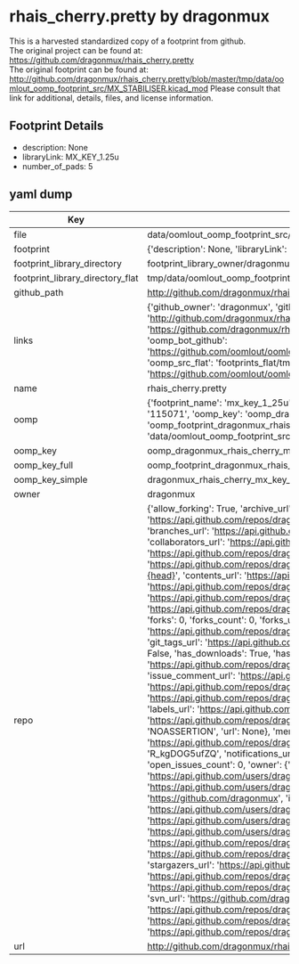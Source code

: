 # rhais_cherry.pretty by dragonmux  
This is a harvested standardized copy of a footprint from github.  
The original project can be found at:  
https://github.com/dragonmux/rhais_cherry.pretty  
The original footprint can be found at:
http://github.com/dragonmux/rhais_cherry.pretty/blob/master/tmp/data/oomlout_oomp_footprint_src/MX_STABILISER.kicad_mod
Please consult that link for additional, details, files, and license information.  
## Footprint Details
* description: None  
* libraryLink: MX_KEY_1.25u  
* number_of_pads: 5  
## yaml dump  
| Key | Value |  
| --- | --- |  
| file | data/oomlout_oomp_footprint_src/rhais_cherry.pretty/MX_KEY_1.25u.kicad_mod |  
| footprint | {'description': None, 'libraryLink': 'MX_KEY_1.25u', 'number_of_pads': 5} |  
| footprint_library_directory | footprint_library_owner/dragonmux_rhais_cherry.pretty |  
| footprint_library_directory_flat | tmp/data/oomlout_oomp_footprint_src/footprints_flat/dragonmux_rhais_cherry_mx_key_1_25u/working |  
| github_path | http://github.com/dragonmux/rhais_cherry.pretty/blob/master/tmp/data/oomlout_oomp_footprint_src/MX_KEY_1.25u.kicad_mod |  
| links | {'github_owner': 'dragonmux', 'github_repo_name': 'rhais_cherry.pretty', 'github_src': 'http://github.com/dragonmux/rhais_cherry.pretty/blob/master/tmp/data/oomlout_oomp_footprint_src/MX_STABILISER.kicad_mod', 'github_src_repo': 'https://github.com/dragonmux/rhais_cherry.pretty', 'oomp_bot': 'tmp/data/oomlout_oomp_footprint_src/footprints/dragonmux_rhais_cherry_mx_key_1_25u/working', 'oomp_bot_github': 'https://github.com/oomlout/oomlout_oomp_footprint_bot/tree/main/tmp/data/oomlout_oomp_footprint_src/footprints/dragonmux_rhais_cherry_mx_key_1_25u/working', 'oomp_src_flat': 'footprints_flat/tmp/data/oomlout_oomp_footprint_src/footprints_flat/dragonmux_rhais_cherry_mx_key_1_25u/working', 'oomp_src_flat_github': 'https://github.com/oomlout/oomlout_oomp_footprint_src/tree/main/tmp/data/oomlout_oomp_footprint_src/footprints_flat/dragonmux_rhais_cherry_mx_key_1_25u/working'} |  
| name | rhais_cherry.pretty |  
| oomp | {'footprint_name': 'mx_key_1_25u', 'library_name': 'rhais_cherry', 'md5': '11507157cd2af6dc3b06c2c47617f003', 'md5_10': '11507157cd', 'md5_5': '11507', 'md5_6': '115071', 'oomp_key': 'oomp_dragonmux_rhais_cherry_mx_key_1_25u', 'oomp_key_extra': 'oomp_footprint_dragonmux_rhais_cherry_mx_key_1_25u', 'oomp_key_full': 'oomp_footprint_dragonmux_rhais_cherry_mx_key_1_25u_115071', 'oomp_key_simple': 'dragonmux_rhais_cherry_mx_key_1_25u', 'original_filename': 'data/oomlout_oomp_footprint_src/rhais_cherry.pretty/MX_KEY_1.25u.kicad_mod', 'owner_name': 'dragonmux'} |  
| oomp_key | oomp_dragonmux_rhais_cherry_mx_key_1_25u |  
| oomp_key_full | oomp_footprint_dragonmux_rhais_cherry_mx_key_1_25u |  
| oomp_key_simple | dragonmux_rhais_cherry_mx_key_1_25u |  
| owner | dragonmux |  
| repo | {'allow_forking': True, 'archive_url': 'https://api.github.com/repos/dragonmux/rhais_cherry.pretty/{archive_format}{/ref}', 'archived': False, 'assignees_url': 'https://api.github.com/repos/dragonmux/rhais_cherry.pretty/assignees{/user}', 'blobs_url': 'https://api.github.com/repos/dragonmux/rhais_cherry.pretty/git/blobs{/sha}', 'branches_url': 'https://api.github.com/repos/dragonmux/rhais_cherry.pretty/branches{/branch}', 'clone_url': 'https://github.com/dragonmux/rhais_cherry.pretty.git', 'collaborators_url': 'https://api.github.com/repos/dragonmux/rhais_cherry.pretty/collaborators{/collaborator}', 'comments_url': 'https://api.github.com/repos/dragonmux/rhais_cherry.pretty/comments{/number}', 'commits_url': 'https://api.github.com/repos/dragonmux/rhais_cherry.pretty/commits{/sha}', 'compare_url': 'https://api.github.com/repos/dragonmux/rhais_cherry.pretty/compare/{base}...{head}', 'contents_url': 'https://api.github.com/repos/dragonmux/rhais_cherry.pretty/contents/{+path}', 'contributors_url': 'https://api.github.com/repos/dragonmux/rhais_cherry.pretty/contributors', 'created_at': '2022-02-24T14:41:28Z', 'default_branch': 'main', 'deployments_url': 'https://api.github.com/repos/dragonmux/rhais_cherry.pretty/deployments', 'description': "DX-MON's Cherry footprints KiCad library", 'disabled': False, 'downloads_url': 'https://api.github.com/repos/dragonmux/rhais_cherry.pretty/downloads', 'events_url': 'https://api.github.com/repos/dragonmux/rhais_cherry.pretty/events', 'fork': False, 'forks': 0, 'forks_count': 0, 'forks_url': 'https://api.github.com/repos/dragonmux/rhais_cherry.pretty/forks', 'full_name': 'dragonmux/rhais_cherry.pretty', 'git_commits_url': 'https://api.github.com/repos/dragonmux/rhais_cherry.pretty/git/commits{/sha}', 'git_refs_url': 'https://api.github.com/repos/dragonmux/rhais_cherry.pretty/git/refs{/sha}', 'git_tags_url': 'https://api.github.com/repos/dragonmux/rhais_cherry.pretty/git/tags{/sha}', 'git_url': 'git://github.com/dragonmux/rhais_cherry.pretty.git', 'has_discussions': False, 'has_downloads': True, 'has_issues': True, 'has_pages': False, 'has_projects': True, 'has_wiki': True, 'homepage': None, 'hooks_url': 'https://api.github.com/repos/dragonmux/rhais_cherry.pretty/hooks', 'html_url': 'https://github.com/dragonmux/rhais_cherry.pretty', 'id': 463183717, 'is_template': False, 'issue_comment_url': 'https://api.github.com/repos/dragonmux/rhais_cherry.pretty/issues/comments{/number}', 'issue_events_url': 'https://api.github.com/repos/dragonmux/rhais_cherry.pretty/issues/events{/number}', 'issues_url': 'https://api.github.com/repos/dragonmux/rhais_cherry.pretty/issues{/number}', 'keys_url': 'https://api.github.com/repos/dragonmux/rhais_cherry.pretty/keys{/key_id}', 'labels_url': 'https://api.github.com/repos/dragonmux/rhais_cherry.pretty/labels{/name}', 'language': None, 'languages_url': 'https://api.github.com/repos/dragonmux/rhais_cherry.pretty/languages', 'license': {'key': 'other', 'name': 'Other', 'node_id': 'MDc6TGljZW5zZTA=', 'spdx_id': 'NOASSERTION', 'url': None}, 'merges_url': 'https://api.github.com/repos/dragonmux/rhais_cherry.pretty/merges', 'milestones_url': 'https://api.github.com/repos/dragonmux/rhais_cherry.pretty/milestones{/number}', 'mirror_url': None, 'name': 'rhais_cherry.pretty', 'network_count': 0, 'node_id': 'R_kgDOG5ufZQ', 'notifications_url': 'https://api.github.com/repos/dragonmux/rhais_cherry.pretty/notifications{?since,all,participating}', 'open_issues': 0, 'open_issues_count': 0, 'owner': {'avatar_url': 'https://avatars.githubusercontent.com/u/691140?v=4', 'events_url': 'https://api.github.com/users/dragonmux/events{/privacy}', 'followers_url': 'https://api.github.com/users/dragonmux/followers', 'following_url': 'https://api.github.com/users/dragonmux/following{/other_user}', 'gists_url': 'https://api.github.com/users/dragonmux/gists{/gist_id}', 'gravatar_id': '', 'html_url': 'https://github.com/dragonmux', 'id': 691140, 'login': 'dragonmux', 'node_id': 'MDQ6VXNlcjY5MTE0MA==', 'organizations_url': 'https://api.github.com/users/dragonmux/orgs', 'received_events_url': 'https://api.github.com/users/dragonmux/received_events', 'repos_url': 'https://api.github.com/users/dragonmux/repos', 'site_admin': False, 'starred_url': 'https://api.github.com/users/dragonmux/starred{/owner}{/repo}', 'subscriptions_url': 'https://api.github.com/users/dragonmux/subscriptions', 'type': 'User', 'url': 'https://api.github.com/users/dragonmux'}, 'private': False, 'pulls_url': 'https://api.github.com/repos/dragonmux/rhais_cherry.pretty/pulls{/number}', 'pushed_at': '2022-02-24T14:43:16Z', 'releases_url': 'https://api.github.com/repos/dragonmux/rhais_cherry.pretty/releases{/id}', 'size': 9, 'ssh_url': 'git@github.com:dragonmux/rhais_cherry.pretty.git', 'stargazers_count': 1, 'stargazers_url': 'https://api.github.com/repos/dragonmux/rhais_cherry.pretty/stargazers', 'statuses_url': 'https://api.github.com/repos/dragonmux/rhais_cherry.pretty/statuses/{sha}', 'subscribers_count': 1, 'subscribers_url': 'https://api.github.com/repos/dragonmux/rhais_cherry.pretty/subscribers', 'subscription_url': 'https://api.github.com/repos/dragonmux/rhais_cherry.pretty/subscription', 'svn_url': 'https://github.com/dragonmux/rhais_cherry.pretty', 'tags_url': 'https://api.github.com/repos/dragonmux/rhais_cherry.pretty/tags', 'teams_url': 'https://api.github.com/repos/dragonmux/rhais_cherry.pretty/teams', 'temp_clone_token': None, 'topics': [], 'trees_url': 'https://api.github.com/repos/dragonmux/rhais_cherry.pretty/git/trees{/sha}', 'updated_at': '2022-02-24T17:33:38Z', 'url': 'https://api.github.com/repos/dragonmux/rhais_cherry.pretty', 'visibility': 'public', 'watchers': 1, 'watchers_count': 1, 'web_commit_signoff_required': False} |  
| url | http://github.com/dragonmux/rhais_cherry.pretty |  

